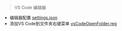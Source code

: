 > VS Code 编辑器

- 编辑器配置 [settings.json](https://github.com/colindcli/CodeGit/blob/master/DevTools/VsCode/settings.json)
- 添加VS Code到文件夹右键菜单 [vsCodeOpenFolder.reg](https://github.com/colindcli/CodeGit/blob/master/DevTools/VsCode/vsCodeOpenFolder.reg)
